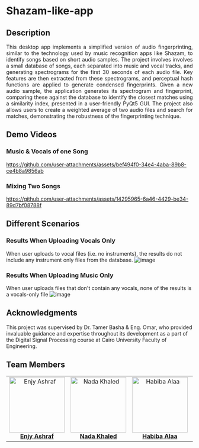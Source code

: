 # Shazam-like-app
## Description
<div align="justify"> This desktop app implements a simplified version of audio fingerprinting, similar to the technology used by music recognition apps like Shazam, to identify songs based on short audio samples. The project involves involves a small database of songs, each separated into music and vocal tracks, and generating spectrograms for the first 30 seconds of each audio file.  Key features are then extracted from these spectrograms, and perceptual hash functions are applied to generate condensed fingerprints. Given a new audio sample, the application generates its spectrogram and fingerprint, comparing these against the database to identify the closest matches using a similarity index, presented in a user-friendly PyQt5 GUI. The project also allows users to create a weighted average of two audio files and search for matches, demonstrating the robustness of the fingerprinting technique. </div>

## Demo Videos
### Music & Vocals of one Song
https://github.com/user-attachments/assets/bef494f0-34e4-4aba-89b8-ce4b8a9856ab
### Mixing Two Songs
https://github.com/user-attachments/assets/14295965-6a46-4429-be34-89d7bf08788f

## Different Scenarios
### Results When Uploading Vocals Only
When user uploads to vocal files (i.e. no instruments), the results do not include any instrument only files from the database.
![image](https://github.com/user-attachments/assets/85c430a9-4bd5-4fa5-8a0d-a2f59ca53f10)
### Results When Uploading Music Only
When user uploads files that don't contain any vocals, none of the results is a vocals-only file
![image](https://github.com/user-attachments/assets/a8c4d384-8236-43fd-a48d-088daebfdaa8)

## Acknowledgments 
This project was supervised by Dr. Tamer Basha & Eng. Omar, who provided invaluable guidance and expertise throughout its development as a part of the Digital Signal Processing course at Cairo University Faculty of Engineering.

## Team Members
<div align="center">
  <table style="border-collapse: collapse; border: none;">
    <tr>
      <td align="center" style="border: none;">
        <img src="https://github.com/user-attachments/assets/b8b8ea9d-ccb6-4ad0-b900-8e48ef2113a8" alt="Enjy Ashraf" width="150" height="150"><br>
        <a href="https://github.com/enjyashraf18"><b>Enjy Ashraf</b></a>
      </td>
      <td align="center" style="border: none;">
        <img src="https://github.com/user-attachments/assets/5de3e403-7fce-4000-95d2-e9f07e0d78cf" alt="Nada Khaled" width="150" height="150"><br>
        <a href="https://github.com/NadaKhaled157"><b>Nada Khaled</b></a>
      </td>
      <td align="center" style="border: none;">
        <img src="https://github.com/user-attachments/assets/4b1f5180-2250-49ae-869f-4d00fb89447a" alt="Habiba Alaa" width="150" height="150"><br>
        <a href="https://github.com/habibaalaa123"><b>Habiba Alaa</b></a>
      </td>
      <td align="center" style="border: none;">
        <img src="https://github.com/user-attachments/assets/567fd220-acc8-4094-bfe0-5939a0048ca9" alt="Shahd Ahmed" width="150" height="150"><br>
        <a href="https://github.com/Shahd-A-Mahmoud"><b>Shahd Ahmed</b></a>
      </td>
    </tr>
  </table>
</div>




